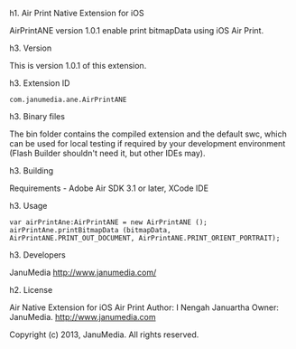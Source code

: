 h1. Air Print Native Extension for iOS

AirPrintANE version 1.0.1 enable print bitmapData using iOS Air Print.

h3. Version

This is version 1.0.1 of this extension.

h3. Extension ID

```
com.janumedia.ane.AirPrintANE
```

h3. Binary files

The bin folder contains the compiled extension and the default swc, which can be used for local testing if required by your development environment (Flash Builder shouldn't need it, but other IDEs may).

h3. Building

Requirements - Adobe Air SDK 3.1 or later, XCode IDE

h3. Usage

```
var airPrintAne:AirPrintANE = new AirPrintANE ();
airPrintAne.printBitmapData (bitmapData, AirPrintANE.PRINT_OUT_DOCUMENT, AirPrintANE.PRINT_ORIENT_PORTRAIT);
```

h3. Developers

JanuMedia
http://www.janumedia.com/

h2. License

Air Native Extension for iOS Air Print
Author: I Nengah Januartha
Owner: JanuMedia.
http://www.janumedia.com

Copyright (c) 2013, JanuMedia. All rights reserved.
